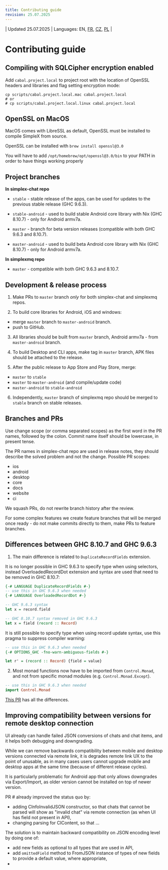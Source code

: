 ```yaml
---
title: Contributing guide
revision: 25.07.2025
---
```


| Updated 25.07.2025 | Languages: EN, [FR](/docs/lang/fr/CONTRIBUTING.md), [CZ](/docs/lang/cs/CONTRIBUTING.md), [PL](/docs/lang/pl/CONTRIBUTING.md) |

# Contributing guide

## Compiling with SQLCipher encryption enabled

Add `cabal.project.local` to project root with the location of OpenSSL headers and libraries and flag setting encryption mode:

```
cp scripts/cabal.project.local.mac cabal.project.local
# or
# cp scripts/cabal.project.local.linux cabal.project.local
```

## OpenSSL on MacOS

MacOS comes with LibreSSL as default, OpenSSL must be installed to compile SimpleX from source.

OpenSSL can be installed with `brew install openssl@3.0`

You will have to add `/opt/homebrew/opt/openssl@3.0/bin` to your PATH in order to have things working properly


## Project branches

**In simplex-chat repo**

- `stable` - stable release of the apps, can be used for updates to the previous stable release (GHC 9.6.3).

- `stable-android` - used to build stable Android core library with Nix (GHC 8.10.7) - only for Android armv7a.

- `master` - branch for beta version releases (compatible with both GHC 9.6.3 and 8.10.7).

- `master-android` - used to build beta Android core library with Nix (GHC 8.10.7) - only for Android armv7a.

**In simplexmq repo**

- `master` - compatible with both GHC 9.6.3 and 8.10.7.

## Development & release process

1. Make PRs to `master` branch _only_ for both simplex-chat and simplexmq repos.

2. To build core libraries for Android, iOS and windows:
- merge `master` branch to `master-android` branch.
- push to GitHub.

3. All libraries should be built from `master` branch, Android armv7a - from `master-android` branch.

4. To build Desktop and CLI apps, make tag in `master` branch, APK files should be attached to the release.

5. After the public release to App Store and Play Store, merge:
- `master` to `stable`
- `master` to `master-android` (and compile/update code)
- `master-android` to `stable-android`

6. Independently, `master` branch of simplexmq repo should be merged to `stable` branch on stable releases.

## Branches and PRs

Use change scope (or comma separated scopes) as the first word in the PR names, followed by the colon. Commit name itself should be lowercase, in present tense.

The PR names in simplex-chat repo are used in release notes, they should describe the solved problem and not the change. Possible PR scopes:
- ios
- android
- desktop
- core
- docs
- website
- ci

We squash PRs, do not rewrite branch history after the review.

For some complex features we create feature branches that will be merged once ready - do not make commits directly to them, make PRs to feature branches.

## Differences between GHC 8.10.7 and GHC 9.6.3

1. The main difference is related to `DuplicateRecordFields` extension.

It is no longer possible in GHC 9.6.3 to specify type when using selectors, instead OverloadedRecordDot extension and syntax are used that need to be removed in GHC 8.10.7:

```haskell
{-# LANGUAGE DuplicateRecordFields #-}
-- use this in GHC 9.6.3 when needed
{-# LANGUAGE OverloadedRecordDot #-}

-- GHC 9.6.3 syntax
let x = record.field

-- GHC 8.10.7 syntax removed in GHC 9.6.3
let x = field (record :: Record)
```

It is still possible to specify type when using record update syntax, use this pragma to suppress compiler warning:

```haskell
-- use this in GHC 9.6.3 when needed
{-# OPTIONS_GHC -fno-warn-ambiguous-fields #-}

let r' = (record :: Record) {field = value}
```

2. Most monad functions now have to be imported from `Control.Monad`, and not from specific monad modules (e.g. `Control.Monad.Except`).

```haskell
-- use this in GHC 9.6.3 when needed
import Control.Monad
```

[This PR](https://github.com/simplex-chat/simplex-chat/pull/2975/files) has all the differences.


## Improving compatibility between versions for remote desktop connection

UI already can handle failed JSON conversions of chats and chat items, and it helps both debugging and downgrading.

While we can remove backwards compatibility between mobile and desktop versions connected via remote link, it is degrades remote link UX to the point of unusable, as in many cases users cannot upgrade mobile and desktop apps at the same time (because of different release cycles).

It is particularly problematic for Android app that only allows downgrades via Export/Import, as older version cannot be installed on top of newer version.

PR # already improved the status quo by:
- adding CInfoInvalidJSON constructor, so that chats that cannot be parsed will show as "invalid chat" via remote connection (as when UI has field not present in API),
- changing parsing for CIContent, so that ...

The solution is to maintain backward compatibility on JSON encoding level by doing one of:
- add new fields as optional to all types that are used in API,
- add `omittedField` method to FromJSON instance of types of new fields to provide a default value, where appropriate,
-